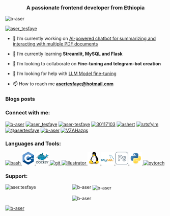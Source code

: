 <h3 align="center">A passionate frontend developer from Ethiopia</h3>

<p align="left"> <img src="https://komarev.com/ghpvc/?username=b-aser&label=Profile%20views&color=0e75b6&style=flat" alt="b-aser" /> </p>

<p align="left"> <a href="https://twitter.com/aser_tesfaye" target="blank"><img src="https://img.shields.io/twitter/follow/aser_tesfaye?logo=twitter&style=for-the-badge" alt="aser_tesfaye" /></a> </p>

- 🔭 I’m currently working on [AI-powered chatbot for summarizing and interacting with multiple PDF documents](https://github.com/b-aser/multi-pdf-chat)

- 🌱 I’m currently learning **Streamlit, MySQL and Flask**

- 👯 I’m looking to collaborate on **Fine-tuning and telegram-bot creation**

- 🤝 I’m looking for help with [LLM Model fine-tuning](https://github.com/b-aser/jkug3-llm-model)

- 📫 How to reach me **asertesfaye@hotmail.com**

### Blogs posts
<!-- BLOG-POST-LIST:START -->
<!-- BLOG-POST-LIST:END -->

<h3 align="left">Connect with me:</h3>
<p align="left">
<a href="https://dev.to/b-aser" target="blank"><img align="center" src="https://raw.githubusercontent.com/rahuldkjain/github-profile-readme-generator/master/src/images/icons/Social/devto.svg" alt="b-aser" height="30" width="40" /></a>
<a href="https://twitter.com/aser_tesfaye" target="blank"><img align="center" src="https://raw.githubusercontent.com/rahuldkjain/github-profile-readme-generator/master/src/images/icons/Social/twitter.svg" alt="aser_tesfaye" height="30" width="40" /></a>
<a href="https://linkedin.com/in/aser-tesfaye" target="blank"><img align="center" src="https://raw.githubusercontent.com/rahuldkjain/github-profile-readme-generator/master/src/images/icons/Social/linked-in-alt.svg" alt="aser-tesfaye" height="30" width="40" /></a>
<a href="https://stackoverflow.com/users/30117103" target="blank"><img align="center" src="https://raw.githubusercontent.com/rahuldkjain/github-profile-readme-generator/master/src/images/icons/Social/stack-overflow.svg" alt="30117103" height="30" width="40" /></a>
<a href="https://kaggle.com/ashert" target="blank"><img align="center" src="https://raw.githubusercontent.com/rahuldkjain/github-profile-readme-generator/master/src/images/icons/Social/kaggle.svg" alt="ashert" height="30" width="40" /></a>
<a href="https://instagram.com/srtsfylm" target="blank"><img align="center" src="https://raw.githubusercontent.com/rahuldkjain/github-profile-readme-generator/master/src/images/icons/Social/instagram.svg" alt="srtsfylm" height="30" width="40" /></a>
<a href="https://medium.com/@asertesfaye" target="blank"><img align="center" src="https://raw.githubusercontent.com/rahuldkjain/github-profile-readme-generator/master/src/images/icons/Social/medium.svg" alt="@asertesfaye" height="30" width="40" /></a>
<a href="https://www.leetcode.com/b-aser" target="blank"><img align="center" src="https://raw.githubusercontent.com/rahuldkjain/github-profile-readme-generator/master/src/images/icons/Social/leet-code.svg" alt="b-aser" height="30" width="40" /></a>
<a href="https://discord.gg/VZAHazqs" target="blank"><img align="center" src="https://raw.githubusercontent.com/rahuldkjain/github-profile-readme-generator/master/src/images/icons/Social/discord.svg" alt="VZAHazqs" height="30" width="40" /></a>
</p>

<h3 align="left">Languages and Tools:</h3>
<p align="left"> <a href="https://www.gnu.org/software/bash/" target="_blank" rel="noreferrer"> <img src="https://www.vectorlogo.zone/logos/gnu_bash/gnu_bash-icon.svg" alt="bash" width="40" height="40"/> </a> <a href="https://www.w3schools.com/cpp/" target="_blank" rel="noreferrer"> <img src="https://raw.githubusercontent.com/devicons/devicon/master/icons/cplusplus/cplusplus-original.svg" alt="cplusplus" width="40" height="40"/> </a> <a href="https://www.docker.com/" target="_blank" rel="noreferrer"> <img src="https://raw.githubusercontent.com/devicons/devicon/master/icons/docker/docker-original-wordmark.svg" alt="docker" width="40" height="40"/> </a> <a href="https://git-scm.com/" target="_blank" rel="noreferrer"> <img src="https://www.vectorlogo.zone/logos/git-scm/git-scm-icon.svg" alt="git" width="40" height="40"/> </a> <a href="https://www.adobe.com/in/products/illustrator.html" target="_blank" rel="noreferrer"> <img src="https://www.vectorlogo.zone/logos/adobe_illustrator/adobe_illustrator-icon.svg" alt="illustrator" width="40" height="40"/> </a> <a href="https://www.linux.org/" target="_blank" rel="noreferrer"> <img src="https://raw.githubusercontent.com/devicons/devicon/master/icons/linux/linux-original.svg" alt="linux" width="40" height="40"/> </a> <a href="https://www.mysql.com/" target="_blank" rel="noreferrer"> <img src="https://raw.githubusercontent.com/devicons/devicon/master/icons/mysql/mysql-original-wordmark.svg" alt="mysql" width="40" height="40"/> </a> <a href="https://www.photoshop.com/en" target="_blank" rel="noreferrer"> <img src="https://raw.githubusercontent.com/devicons/devicon/master/icons/photoshop/photoshop-line.svg" alt="photoshop" width="40" height="40"/> </a> <a href="https://www.python.org" target="_blank" rel="noreferrer"> <img src="https://raw.githubusercontent.com/devicons/devicon/master/icons/python/python-original.svg" alt="python" width="40" height="40"/> </a> <a href="https://pytorch.org/" target="_blank" rel="noreferrer"> <img src="https://www.vectorlogo.zone/logos/pytorch/pytorch-icon.svg" alt="pytorch" width="40" height="40"/> </a> </p>

<h3 align="left">Support:</h3>
<p><a href="https://www.buymeacoffee.com/aser.tesfaye"> <img align="left" src="https://cdn.buymeacoffee.com/buttons/v2/default-yellow.png" height="50" width="210" alt="aser.tesfaye" /></a></p>

<p><img align="left" src="https://github-readme-stats.vercel.app/api/top-langs?username=b-aser&show_icons=true&locale=en&layout=compact" alt="b-aser" /></p>

<p>&nbsp;<img align="center" src="https://github-readme-stats.vercel.app/api?username=b-aser&show_icons=true&locale=en" alt="b-aser" /></p>

<p><img align="center" src="https://github-readme-streak-stats.herokuapp.com/?user=b-aser&" alt="b-aser" /></p>

<p align="left"> <a href="https://github.com/ryo-ma/github-profile-trophy"><img src="https://github-profile-trophy.vercel.app/?username=b-aser" alt="b-aser" /></a> </p>
